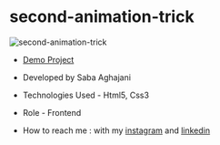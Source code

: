 # second-animation-trick
![second-animation-trick](https://github.com/Saba-Aghajani-developer/second-animation-trick/assets/135870519/b44517cd-9e7b-462c-aa9d-a017e271c0cd)

- [Demo Project](https://saba-aghajani-developer.github.io/second-animation-trick/)

- Developed by Saba Aghajani
  
- Technologies Used - Html5, Css3 

- Role - Frontend

- How to reach me : with my [instagram](https://instagram.com/saba_aghajani_developer?utm_source=qr&igshid=MzNlNGNkZWQ4Mg%3D%3D) and [linkedin](https://www.linkedin.com/in/saba-a-69b608208)

